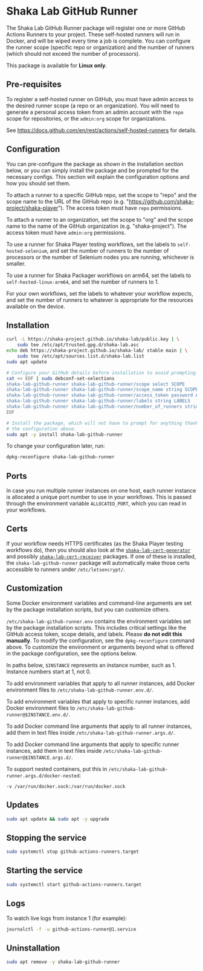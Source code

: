 # Shaka Lab GitHub Runner

The Shaka Lab GitHub Runner package will register one or more GitHub Actions
Runners to your project.  These self-hosted runners will run in Docker, and
will be wiped every time a job is complete.  You can configure the runner scope
(specific repo or organization) and the number of runners (which should not
exceed the number of processors).

This package is available for **Linux only**.

## Pre-requisites

To register a self-hosted runner on GitHub, you must have admin access to the
desired runner scope (a repo or an organization).  You will need to generate a
personal access token from an admin account with the `repo` scope for
repositories, or the `admin:org` scope for organizations.

See https://docs.github.com/en/rest/actions/self-hosted-runners for details.

## Configuration

You can pre-configure the package as shown in the installation section below,
or you can simply install the package and be prompted for the necessary
configs.  This section will explain the configuration options and how you
should set them.

To attach a runner to a specific GitHub repo, set the scope to "repo" and the
scope name to the URL of the GitHub repo (e.g.
"https://github.com/shaka-project/shaka-player").  The access token must have
`repo` permissions.

To attach a runner to an organization, set the scope to "org" and the scope
name to the name of the GitHub organization (e.g. "shaka-project").  The access
token must have `admin:org` permissions.

To use a runner for Shaka Player testing workflows, set the labels to
`self-hosted-selenium`, and set the number of runners to the number of
processors or the number of Selenium nodes you are running, whichever is
smaller.

To use a runner for Shaka Packager workflows on arm64, set the labels to
`self-hosted-linux-arm64`, and set the number of runners to 1.

For your own workflows, set the labels to whatever your workflow expects, and
set the number of runners to whatever is appropriate for the resources
available on the device.

## Installation

```sh
curl -L https://shaka-project.github.io/shaka-lab/public.key | \
    sudo tee /etc/apt/trusted.gpg.d/shaka-lab.asc
echo deb https://shaka-project.github.io/shaka-lab/ stable main | \
    sudo tee /etc/apt/sources.list.d/shaka-lab.list
sudo apt update

# Configure your GitHub details before installation to avoid prompting.
cat << EOF | sudo debconf-set-selections
shaka-lab-github-runner shaka-lab-github-runner/scope select SCOPE
shaka-lab-github-runner shaka-lab-github-runner/scope_name string SCOPE_NAME
shaka-lab-github-runner shaka-lab-github-runner/access_token password ACCESS_TOKEN
shaka-lab-github-runner shaka-lab-github-runner/labels string LABELS
shaka-lab-github-runner shaka-lab-github-runner/number_of_runners string NUMBER
EOF

# Install the package, which will not have to prompt for anything thanks to
# the configuration above.
sudo apt -y install shaka-lab-github-runner
```

To change your configuration later, run:

```sh
dpkg-reconfigure shaka-lab-github-runner
```

## Ports

In case you run multiple runner instances on one host, each runner instance is
allocated a unique port number to use in your workflows.  This is passed
through the environment variable `ALLOCATED_PORT`, which you can read in your
workflows.

## Certs

If your workflow needs HTTPS certificates (as the Shaka Player testing
workflows do), then you should also look at the
[`shaka-lab-cert-generator`](../shaka-lab-cert-generator/README.md#readme)
and possibly
[`shaka-lab-cert-receiver`](../shaka-lab-cert-receiver/README.md#readme)
packages.  If one of these is installed, the `shaka-lab-github-runner` package
will automatically make those certs accessible to runners under
`/etc/letsencrypt/`.

## Customization

Some Docker environment variables and command-line arguments are set by the
package installation scripts, but you can customize others.

`/etc/shaka-lab-github-runner.env` contains the environment variables set by
the package installation scripts.  This includes critical settings like the
GitHub access token, scope details, and labels.  Please **do not edit this
manually**.  To modify the configuration, see the `dpkg-reconfigure` command
above.  To customize the environment or arguments beyond what is offered in the
package configuration, see the options below.

In paths below, `$INSTANCE` represents an instance number, such as 1.  Instance
numbers start at 1, not 0.

To add environment variables that apply to all runner instances, add Docker
environment files to `/etc/shaka-lab-github-runner.env.d/`.

To add environment variables that apply to specific runner instances, add
Docker environment files to `/etc/shaka-lab-github-runner@$INSTANCE.env.d/`.

To add Docker command line arguments that apply to all runner instances, add
them in text files inside `/etc/shaka-lab-github-runner.args.d/`.

To add Docker command line arguments that apply to specific runner instances,
add them in text files inside `/etc/shaka-lab-github-runner@$INSTANCE.args.d/`.

To support nested containers, put this in
`/etc/shaka-lab-github-runner.args.d/docker-nested`:

```
-v /var/run/docker.sock:/var/run/docker.sock
```

## Updates

```sh
sudo apt update && sudo apt -y upgrade
```

## Stopping the service

```sh
sudo systemctl stop github-actions-runners.target
```

## Starting the service

```sh
sudo systemctl start github-actions-runners.target
```

## Logs

To watch live logs from instance 1 (for example):

```sh
journalctl -f -u github-actions-runner@1.service
```

## Uninstallation

```sh
sudo apt remove -y shaka-lab-github-runner
```
